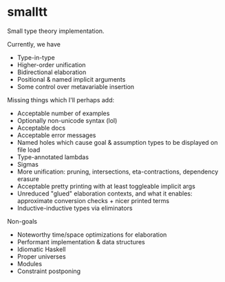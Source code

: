 # smalltt

Small type theory implementation. 

Currently, we have
  - Type-in-type
  - Higher-order unification
  - Bidirectional elaboration
  - Positional & named implicit arguments
  - Some control over metavariable insertion
  
Missing things which I'll perhaps add:

  - Acceptable number of examples
  - Optionally non-unicode syntax (lol)
  - Acceptable docs
  - Acceptable error messages
  - Named holes which cause goal & assumption types to be displayed on file load
  - Type-annotated lambdas
  - Sigmas
  - More unification: pruning, intersections, eta-contractions, dependency erasure
  - Acceptable pretty printing with at least toggleable implicit args
  - Unreduced "glued" elaboration contexts, and what it enables: approximate conversion checks + nicer printed terms
  - Inductive-inductive types via eliminators
  
Non-goals
  - Noteworthy time/space optimizations for elaboration
  - Performant implementation & data structures
  - Idiomatic Haskell
  - Proper universes
  - Modules
  - Constraint postponing
